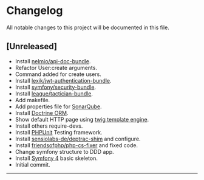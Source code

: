 # Changelog
All notable changes to this project will be documented in this file.

## [Unreleased]

 * Install [nelmio/api-doc-bundle](https://github.com/nelmio/NelmioApiDocBundle).
 * Refactor User:create arguments.
 * Command added for create users.
 * Install [lexik/jwt-authentication-bundle](https://github.com/lexik/LexikJWTAuthenticationBundle).
 * Install [symfony/security-bundle](https://symfony.com/doc/current/security.html#installation).
 * Install [league/tactician-bundle](https://github.com/thephpleague/tactician-bundle).
 * Add makefile.
 * Add properties file for [SonarQube](https://www.sonarqube.org/).
 * Install [Doctrine ORM](https://www.doctrine-project.org/projects/orm.html).
 * Show default HTTP page using [twig template engine](https://twig.symfony.com/).
 * Install others require-devs.
 * Install [PHPUnit](https://phpunit.de/) Testing framework.
 * Install [sensiolabs-de/deptrac-shim](https://github.com/sensiolabs-de/deptrac-shim) and configure.
 * Install [friendsofphp/php-cs-fixer](https://github.com/FriendsOfPHP/PHP-CS-Fixer) and fixed code.
 * Change symfony structure to DDD app.
 * Install [Symfony 4](https://symfony.com/) basic skeleton.
 * Initial commit.
___
